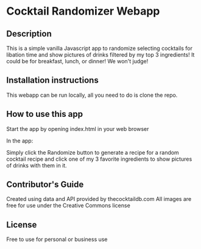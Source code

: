 # Cocktail Randomizer Webapp

## Description

This is a simple vanilla Javascript app to randomize selecting cocktails for libation time and show pictures of drinks filtered by my top 3 ingredients! It could be for breakfast, lunch, or dinner! We won't judge!

## Installation instructions

This webapp can be run locally, all you need to do is clone the repo.

## How to use this app

Start the app by opening index.html in your web browser

In the app:

Simply click the Randomize button to generate a recipe for a random cocktail recipe and click one of my 3 favorite ingredients to show pictures of drinks with them in it. 

## Contributor's Guide

Created using data and API provided by thecocktaildb.com
All images are free for use under the Creative Commons license

## License

Free to use for personal or business use

